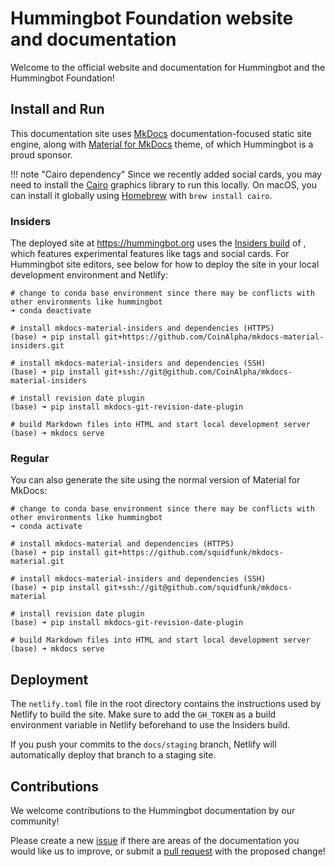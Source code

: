 # Hummingbot Foundation website and documentation

Welcome to the official website and documentation for Hummingbot and the Hummingbot Foundation!

## Install and Run

This documentation site uses [MkDocs](https://www.mkdocs.org/) documentation-focused static site engine, along with [Material for MkDocs](https://squidfunk.github.io/mkdocs-material/) theme, of which Hummingbot is a proud sponsor.

!!! note "Cairo dependency"
    Since we recently added social cards, you may need to install the [Cairo](https://www.cairographics.org/) graphics library to run this locally. On macOS, you can install it globally using [Homebrew](https://brew.sh/) with `brew install cairo`.

### Insiders

The deployed site at https://hummingbot.org uses the [Insiders build](https://squidfunk.github.io/mkdocs-material/insiders/) of , which features experimental features like tags and social cards. For Hummingbot site editors, see below for how to deploy the site in your local development environment and Netlify:

```
# change to conda base environment since there may be conflicts with other environments like hummingbot
➜ conda deactivate

# install mkdocs-material-insiders and dependencies (HTTPS)
(base) ➜ pip install git+https://github.com/CoinAlpha/mkdocs-material-insiders.git

# install mkdocs-material-insiders and dependencies (SSH)
(base) ➜ pip install git+ssh://git@github.com/CoinAlpha/mkdocs-material-insiders

# install revision date plugin
(base) ➜ pip install mkdocs-git-revision-date-plugin

# build Markdown files into HTML and start local development server
(base) ➜ mkdocs serve

```

### Regular

You can also generate the site using the normal version of Material for MkDocs:

```
# change to conda base environment since there may be conflicts with other environments like hummingbot
➜ conda activate

# install mkdocs-material and dependencies (HTTPS)
(base) ➜ pip install git+https://github.com/squidfunk/mkdocs-material.git

# install mkdocs-material-insiders and dependencies (SSH)
(base) ➜ pip install git+ssh://git@github.com/squidfunk/mkdocs-material

# install revision date plugin
(base) ➜ pip install mkdocs-git-revision-date-plugin

# build Markdown files into HTML and start local development server
(base) ➜ mkdocs serve

```

## Deployment

The `netlify.toml` file in the root directory contains the instructions used by Netlify to build the site. Make sure to add the `GH_TOKEN` as a build environment variable in Netlify beforehand to use the Insiders build.

If you push your commits to the `docs/staging` branch, Netlify will automatically deploy that branch to a staging site.


## Contributions

We welcome contributions to the Hummingbot documentation by our community!

Please create a new [issue](https://github.com/hummingbot/hummingbot-site/issues) if there are areas of the documentation you would like us to improve, or submit a [pull request](https://github.com/hummingbot/hummingbot-site/pulls) with the proposed change!